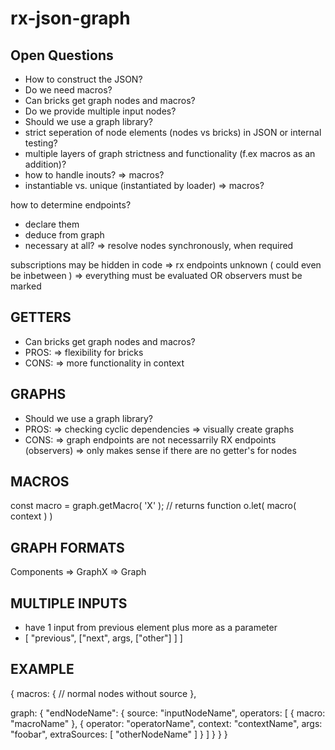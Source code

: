 # rx-json-graph

## Open Questions

- How to construct the JSON?
- Do we need macros?
- Can bricks get graph nodes and macros?
- Do we provide multiple input nodes?
- Should we use a graph library?
- strict seperation of node elements (nodes vs bricks) in JSON or internal testing?
- multiple layers of graph strictness and functionality (f.ex macros as an addition)?
- how to handle inouts? => macros?
- instantiable vs. unique (instantiated by loader) => macros?

how to determine endpoints?
 - declare them
 - deduce from graph
 - necessary at all? => resolve nodes synchronously, when required

subscriptions may be hidden in code
  => rx endpoints unknown ( could even be inbetween )
  => everything must be evaluated OR observers must be marked

## GETTERS
- Can bricks get graph nodes and macros?
 - PROS:
   => flexibility for bricks
 - CONS:
   => more functionality in context

## GRAPHS
- Should we use a graph library?
 - PROS:
   => checking cyclic dependencies
   => visually create graphs
 - CONS:
   => graph endpoints are not necessarrily RX endpoints (observers)
   => only makes sense if there are no getter's for nodes

## MACROS

const macro = graph.getMacro( 'X' ); // returns function
o.let( macro( context ) )

## GRAPH FORMATS

Components => GraphX => Graph

## MULTIPLE INPUTS

- have 1 input from previous element plus more as a parameter
- [ "previous", ["next", args, ["other"] ] ]

## EXAMPLE

{
  macros: {
    // normal nodes without source
  },

  graph: {
    "endNodeName": {
      source: "inputNodeName",
      operators: [
        { macro:    "macroName" },
        { operator: "operatorName", context: "contextName", args: "foobar", extraSources: [ "otherNodeName" ] }
       ]
    }
  }
}
